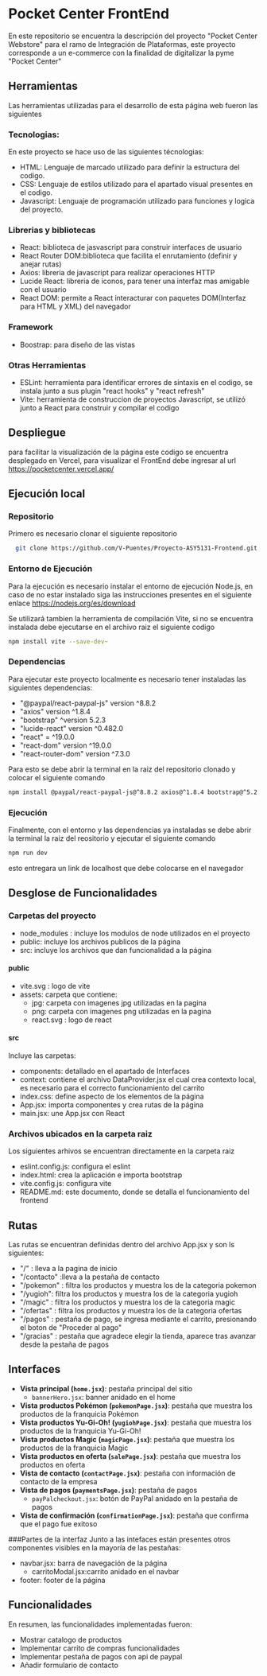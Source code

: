 
# Pocket Center FrontEnd

En este repositorio se encuentra la descripción del proyecto "Pocket Center Webstore" para el ramo de Integración de Plataformas, este proyecto corresponde a un e-commerce con la finalidad de digitalizar la pyme "Pocket Center"

## Herramientas

Las herramientas utilizadas para el desarrollo de esta página web fueron las siguientes

### Tecnologias:
En este proyecto se hace uso de las siguientes técnologias:
- HTML: Lenguaje de marcado utilizado para definir la estructura del codigo.
- CSS: Lenguaje de estilos utilizado para el apartado visual presentes en el codigo.
- Javascript: Lenguaje de programación utilizado para funciones y logica del proyecto.

### Librerias y bibliotecas
- React: biblioteca de jasvascript para construir interfaces de usuario
- React Router DOM:biblioteca que facilita el enrutamiento (definir y anejar rutas)
- Axios: libreria de javascript para realizar operaciones HTTP
- Lucide React: libreria de iconos, para tener una interfaz mas amigable con el usuario
- React DOM: permite a React interacturar con paquetes DOM(Interfaz para HTML y XML) del navegador

### Framework
- Boostrap: para diseño de las vistas

### Otras Herramientas
- ESLint: herramienta para identificar errores de sintaxis en el codigo, se instala junto a sus plugin "react hooks" y "react refresh"
- Vite: herramienta de construccion de proyectos Javascript, se utilizó junto a React para construir y compilar el codigo
## Despliegue
para facilitar la visualización de la página este codigo se encuentra desplegado en Vercel, para visualizar el FrontEnd debe ingresar al url https://pocketcenter.vercel.app/

## Ejecución local
### Repositorio
Primero es necesario clonar el siguiente repositorio

```bash
  git clone https://github.com/V-Puentes/Proyecto-ASY5131-Frontend.git
```

### Entorno de Ejecución
Para la ejecución es necesario instalar el entorno de ejecución Node.js, en caso de no estar instalado siga las instrucciones presentes en el siguiente enlace https://nodejs.org/es/download

Se utilizará tambien la herramienta de compilación Vite, si no se encuentra instalada debe ejecutarse en el archivo raiz el siguiente codigo

```bash
npm install vite --save-dev~
```

### Dependencias
Para ejecutar este proyecto localmente es necesario tener instaladas las siguientes dependencias:

- "@paypal/react-paypal-js" version ^8.8.2
- "axios" version ^1.8.4
- "bootstrap" ^version 5.2.3
- "lucide-react" version ^0.482.0
- "react" = ^19.0.0
- "react-dom" version ^19.0.0
- "react-router-dom" version ^7.3.0

Para esto se debe abrir la terminal en la raiz del repositorio clonado y colocar el siguiente comando
```bash
npm install @paypal/react-paypal-js@^8.8.2 axios@^1.8.4 bootstrap@^5.2.3 lucide-react@^0.482.0 react@^19.0.0 react-dom@^19.0.0 react-router-dom@^7.3.0

```
### Ejecución

Finalmente, con el entorno y las dependencias ya instaladas se debe abrir la terminal la raiz del reositorio y ejecutar el siguiente comando

```bash
npm run dev
```
esto entregara un link de localhost que debe colocarse en el navegador

## Desglose de Funcionalidades

### Carpetas del proyecto
- node_modules : incluye los modulos de node utilizados en el proyecto
- public: incluye los archivos publicos de la página
- src: incluye los archivos que dan funcionalidad a la página

#### public
- vite.svg : logo de vite
- assets: carpeta que contiene:
    - jpg: carpeta con imagenes jpg utilizadas en la pagina
    - png: carpeta con imagenes png utilizadas en la pagina
    - react.svg : logo de react

#### src
Incluye las carpetas:
- components: detallado en el apartado de Interfaces
- context: contiene el archivo DataProvider.jsx el cual crea contexto local, es necesario para el correcto funcionamiento del carrito
- index.css: define aspecto de los elementos de la página
- App.jsx: importa componentes y crea rutas de la página
- main.jsx: une App.jsx con React

### Archivos ubicados en la carpeta raiz
Los siguientes arhivos se encuentran directamente en la carpeta raiz
- eslint.config.js: configura el eslint
- index.html: crea la aplicación e importa bootstrap
- vite.config.js: configura vite
- README.md: este documento, donde se detalla el funcionamiento del frontend


## Rutas
Las rutas se encuentran definidas dentro del archivo App.jsx y son ls siguientes:
- "/" : lleva a la pagina de inicio
- "/contacto" :lleva a la pestaña de contacto
- "/pokemon" : filtra los productos y muestra los de la categoria pokemon
- "/yugioh": filtra los productos y muestra los de la categoria yugioh
- "/magic" : filtra los productos y muestra los de la categoria magic
- "/ofertas" : filtra los productos y muestra los de la categoria ofertas
- "/pagos" : pestaña de pago, se ingresa mediante el carrito, presionando el boton de "Proceder al pago"
- "/gracias" : pestaña que agradece elegir la tienda, aparece tras avanzar desde la pestaña de pagos
## Interfaces
- **Vista principal (`home.jsx`)**: pestaña principal del sitio
  - `bannerHero.jsx`: banner anidado en el home
- **Vista productos Pokémon (`pokemonPage.jsx`)**: pestaña que muestra los productos de la franquicia Pokémon
- **Vista productos Yu-Gi-Oh! (`yugiohPage.jsx`)**: pestaña que muestra los productos de la franquicia Yu-Gi-Oh!
- **Vista productos Magic (`magicPage.jsx`)**: pestaña que muestra los productos de la franquicia Magic
- **Vista productos en oferta (`salePage.jsx`)**: pestaña que muestra los productos en oferta
- **Vista de contacto (`contactPage.jsx`)**: pestaña con información de contacto de la empresa
- **Vista de pagos (`paymentsPage.jsx`)**: pestaña de pagos
  - `payPalcheckout.jsx`: botón de PayPal anidado en la pestaña de pagos
- **Vista de confirmación (`confirmationPage.jsx`)**: pestaña que confirma que el pago fue exitoso

###Partes de la interfaz
Junto a las intefaces están presentes otros componentes visibles en la mayoría de las pestañas:
- navbar.jsx: barra de navegación de la página
    - carritoModal.jsx:carrito anidado en el navbar
- footer: footer de la página


## Funcionalidades

En resumen, las funcionalidades implementadas fueron:

- Mostrar catalogo de productos
- Implementar carrito de compras funcionalidades
- Implementar pestaña de pagos con api de paypal
- Añadir formulario de contacto

